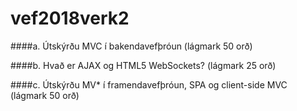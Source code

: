 # vef2018verk2

####a. Útskýrðu MVC í bakendavefþróun (lágmark 50 orð)

####b. Hvað er AJAX og HTML5 WebSockets? (lágmark 25 orð)

####c. Útskýrðu MV* í framendavefþróun, SPA og client-side MVC (lágmark 50 orð)
